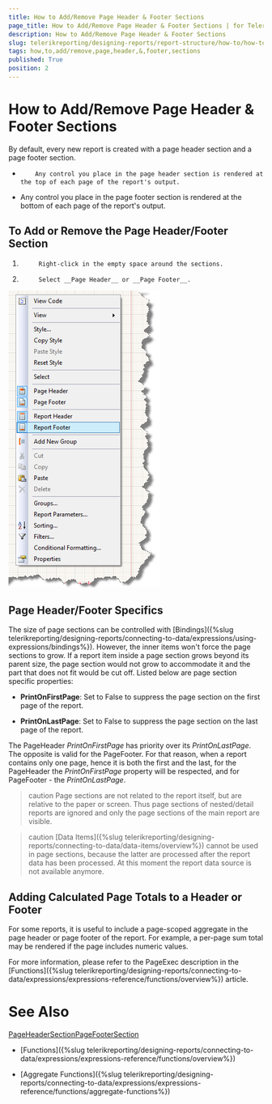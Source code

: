 ```yaml
---
title: How to Add/Remove Page Header & Footer Sections
page_title: How to Add/Remove Page Header & Footer Sections | for Telerik Reporting Documentation
description: How to Add/Remove Page Header & Footer Sections
slug: telerikreporting/designing-reports/report-structure/how-to/how-to-add/remove-page-header-&-footer-sections
tags: how,to,add/remove,page,header,&,footer,sections
published: True
position: 2
---
```


# How to Add/Remove Page Header & Footer Sections



By default, every new report is created with a page header section and a page footer section.

* 
          Any control you place in the page header section is rendered at the top of each page of the report's output.
        

* Any control you place in the page footer section is rendered at the bottom of each page of the report's output.

## To Add or Remove the Page Header/Footer Section

1. 
            Right-click in the empty space around the sections.
          

1. 
            Select __Page Header__ or __Page Footer__.
          

  
  ![](images/ReportDesign001.png)

## Page Header/Footer Specifics

The size of page sections can be controlled with [Bindings]({%slug telerikreporting/designing-reports/connecting-to-data/expressions/using-expressions/bindings%}). However, the inner items won't force the page sections 
          to grow. If a report item inside a page section grows beyond its parent size, the page section would not grow to accommodate it and the part that does not fit would be cut off.
          Listed below are page section specific properties:
        

* __PrintOnFirstPage__: Set to False to suppress the page section on the first page of the report.
          

* __PrintOnLastPage__: Set to False to suppress the page section on the last page of the report.
          

The PageHeader *PrintOnFirstPage* has priority over its *PrintOnLastPage*. The opposite is valid for the PageFooter.
          For that reason, when a report contains only one page, hence it is both the first and the last, for the PageHeader the *PrintOnFirstPage* property
          will be respected, and for PageFooter - the *PrintOnLastPage*.
        

>caution Page sections are not related to the report itself, but are relative to the paper or            screen. Thus page sections of nested/detail reports are ignored and only the page sections of the main report            are visible.          


>caution [Data Items]({%slug telerikreporting/designing-reports/connecting-to-data/data-items/overview%}) cannot be used in page sections, because the latter are processed            after the report data has been processed. At this moment the report data source is not available anymore.          


## Adding Calculated Page Totals to a Header or Footer

For some reports, it is useful to include a page-scoped aggregate in the page header or page footer of the report.
          For example, a per-page sum total may be rendered if the page includes numeric values.
        

For more information, please refer to the PageExec description in the [Functions]({%slug telerikreporting/designing-reports/connecting-to-data/expressions/expressions-reference/functions/overview%}) article.
        

# See Also
[PageHeaderSection](/reporting/api/Telerik.Reporting.PageHeaderSection)[PageFooterSection](/reporting/api/Telerik.Reporting.PageFooterSection)

 * [Functions]({%slug telerikreporting/designing-reports/connecting-to-data/expressions/expressions-reference/functions/overview%})

 * [Aggregate Functions]({%slug telerikreporting/designing-reports/connecting-to-data/expressions/expressions-reference/functions/aggregate-functions%})
